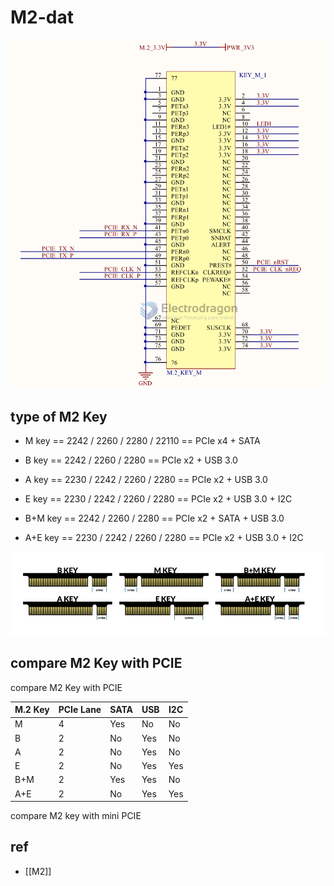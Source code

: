 
# M2-dat 

![](2023-11-30-15-47-50.png)

## type of M2 Key 

- M key == 2242 / 2260 / 2280 / 22110 == PCIe x4 + SATA
- B key == 2242 / 2260 / 2280 == PCIe x2 + USB 3.0
- A key == 2230 / 2242 / 2260 / 2280 == PCIe x2 + USB 3.0
- E key == 2230 / 2242 / 2260 / 2280 == PCIe x2 + USB 3.0 + I2C

- B+M key == 2242 / 2260 / 2280 == PCIe x2 + SATA + USB 3.0
- A+E key == 2230 / 2242 / 2260 / 2280 == PCIe x2 + USB 3.0 + I2C

![](2025-08-18-16-09-08.png)

## compare M2 Key with PCIE 

compare M2 Key with PCIE 

| M.2 Key | PCIe Lane | SATA | USB | I2C |
| ------- | --------- | ---- | --- | --- |
| M       | 4         | Yes  | No  | No  |
| B       | 2         | No   | Yes | No  |
| A       | 2         | No   | Yes | No  |
| E       | 2         | No   | Yes | Yes |
| B+M     | 2         | Yes  | Yes | No  |
| A+E     | 2         | No   | Yes | Yes |

compare M2 key with mini PCIE 



## ref 

- [[M2]]